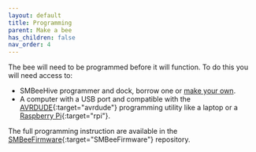 ```yaml
---
layout: default
title: Programming
parent: Make a bee
has_children: false
nav_order: 4
---
```

The bee will need to be programmed before it will function. To do this you will need access to:
* SMBeeHive programmer and dock, borrow one or [make your own](../make-a-beehive).
* A computer with a USB port and compatible with the [AVRDUDE](https://www.nongnu.org/avrdude/){:target="avrdude"} programming utility like a laptop or a [Raspberry Pi](https://www.raspberrypi.org/){:target="rpi"}.

The full programming instruction are available in the [SMBeeFirmware](https://github.com/milelo/SMBeeFirmware){:target="SMBeeFirmware"} repository.




